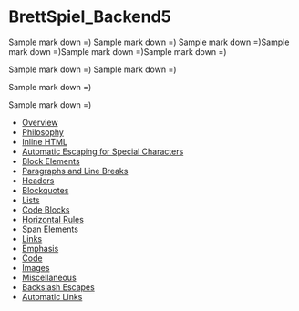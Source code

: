 # BrettSpiel_Backend5

Sample mark down =)
Sample mark down =)
Sample mark down =)Sample mark down =)Sample mark down =)Sample mark down =)

Sample mark down =)
Sample mark down =)


Sample mark down =)

Sample mark down =)

*   [Overview](#overview)
*   [Philosophy](#philosophy)
*   [Inline HTML](#html)
*   [Automatic Escaping for Special Characters](#autoescape)
*   [Block Elements](#block)
*   [Paragraphs and Line Breaks](#p)
*   [Headers](#header)
*   [Blockquotes](/home/#blockquote)
*   [Lists](#list)
*   [Code Blocks](#precode)
*   [Horizontal Rules](#hr)
*   [Span Elements](#span)
*   [Links](#link)
*   [Emphasis](#em)
*   [Code](#code)
*   [Images](#img)
*   [Miscellaneous](#misc)
*   [Backslash Escapes](#backslash)
*   [Automatic Links](#autolink)





